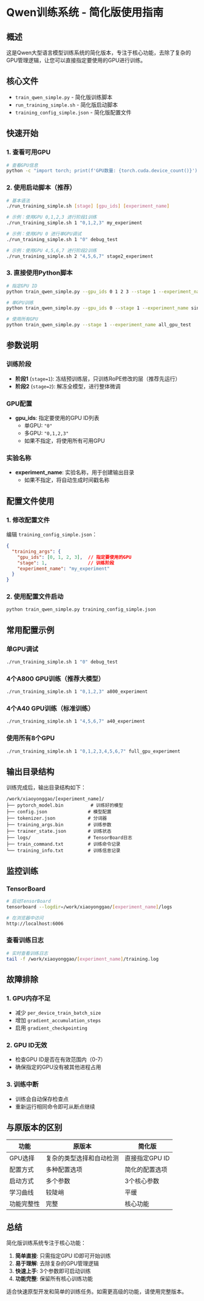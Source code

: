 # Qwen训练系统 - 简化版使用指南

## 概述

这是Qwen大型语言模型训练系统的简化版本，专注于核心功能，去除了复杂的GPU管理逻辑，让您可以直接指定要使用的GPU进行训练。

## 核心文件

- `train_qwen_simple.py` - 简化版训练脚本
- `run_training_simple.sh` - 简化版启动脚本
- `training_config_simple.json` - 简化版配置文件

## 快速开始

### 1. 查看可用GPU

```bash
# 查看GPU信息
python -c "import torch; print(f'GPU数量: {torch.cuda.device_count()}'); [print(f'GPU {i}: {torch.cuda.get_device_name(i)}') for i in range(torch.cuda.device_count())]"
```

### 2. 使用启动脚本（推荐）

```bash
# 基本语法
./run_training_simple.sh [stage] [gpu_ids] [experiment_name]

# 示例：使用GPU 0,1,2,3 进行阶段1训练
./run_training_simple.sh 1 "0,1,2,3" my_experiment

# 示例：使用GPU 0 进行单GPU调试
./run_training_simple.sh 1 "0" debug_test

# 示例：使用GPU 4,5,6,7 进行阶段2训练
./run_training_simple.sh 2 "4,5,6,7" stage2_experiment
```

### 3. 直接使用Python脚本

```bash
# 指定GPU ID
python train_qwen_simple.py --gpu_ids 0 1 2 3 --stage 1 --experiment_name my_experiment

# 单GPU训练
python train_qwen_simple.py --gpu_ids 0 --stage 1 --experiment_name single_gpu_test

# 使用所有GPU
python train_qwen_simple.py --stage 1 --experiment_name all_gpu_test
```

## 参数说明

### 训练阶段

- **阶段1** (`stage=1`): 冻结预训练层，只训练RoPE修改的层（推荐先运行）
- **阶段2** (`stage=2`): 解冻全模型，进行整体微调

### GPU配置

- **gpu_ids**: 指定要使用的GPU ID列表
  - 单GPU: `"0"`
  - 多GPU: `"0,1,2,3"`
  - 如果不指定，将使用所有可用GPU

### 实验名称

- **experiment_name**: 实验名称，用于创建输出目录
  - 如果不指定，将自动生成时间戳名称

## 配置文件使用

### 1. 修改配置文件

编辑 `training_config_simple.json`：

```json
{
  "training_args": {
    "gpu_ids": [0, 1, 2, 3],  // 指定要使用的GPU
    "stage": 1,               // 训练阶段
    "experiment_name": "my_experiment"
  }
}
```

### 2. 使用配置文件启动

```bash
python train_qwen_simple.py training_config_simple.json
```

## 常用配置示例

### 单GPU调试
```bash
./run_training_simple.sh 1 "0" debug_test
```

### 4个A800 GPU训练（推荐大模型）
```bash
./run_training_simple.sh 1 "0,1,2,3" a800_experiment
```

### 4个A40 GPU训练（标准训练）
```bash
./run_training_simple.sh 1 "4,5,6,7" a40_experiment
```

### 使用所有8个GPU
```bash
./run_training_simple.sh 1 "0,1,2,3,4,5,6,7" full_gpu_experiment
```

## 输出目录结构

训练完成后，输出目录结构如下：

```
/work/xiaoyonggao/[experiment_name]/
├── pytorch_model.bin          # 训练好的模型
├── config.json               # 模型配置
├── tokenizer.json            # 分词器
├── training_args.bin         # 训练参数
├── trainer_state.json        # 训练状态
├── logs/                     # TensorBoard日志
├── train_command.txt         # 训练命令记录
└── training_info.txt         # 训练信息记录
```

## 监控训练

### TensorBoard

```bash
# 启动TensorBoard
tensorboard --logdir=/work/xiaoyonggao/[experiment_name]/logs

# 在浏览器中访问
http://localhost:6006
```

### 查看训练日志

```bash
# 实时查看训练日志
tail -f /work/xiaoyonggao/[experiment_name]/training.log
```

## 故障排除

### 1. GPU内存不足

- 减少 `per_device_train_batch_size`
- 增加 `gradient_accumulation_steps`
- 启用 `gradient_checkpointing`

### 2. GPU ID无效

- 检查GPU ID是否在有效范围内（0-7）
- 确保指定的GPU没有被其他进程占用

### 3. 训练中断

- 训练会自动保存检查点
- 重新运行相同命令即可从断点继续

## 与原版本的区别

| 功能 | 原版本 | 简化版 |
|------|--------|--------|
| GPU选择 | 复杂的类型选择和自动检测 | 直接指定GPU ID |
| 配置方式 | 多种配置选项 | 简化的配置选项 |
| 启动方式 | 多个参数 | 3个核心参数 |
| 学习曲线 | 较陡峭 | 平缓 |
| 功能完整性 | 完整 | 核心功能 |

## 总结

简化版训练系统专注于核心功能：

1. **简单直接**: 只需指定GPU ID即可开始训练
2. **易于理解**: 去除复杂的GPU管理逻辑
3. **快速上手**: 3个参数即可启动训练
4. **功能完整**: 保留所有核心训练功能

适合快速原型开发和简单的训练任务。如需更高级的功能，请使用完整版本。
